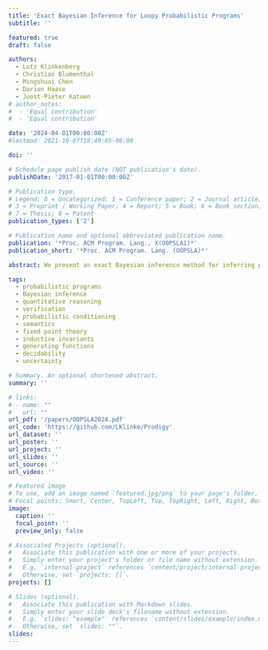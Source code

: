 ```yaml
---
title: 'Exact Bayesian Inference for Loopy Probabilistic Programs'
subtitle: ''

featured: true
draft: false

authors:
  - Lutz Klinkenberg
  - Christian Blumenthal
  - Mingshuai Chen
  - Darion Haase
  - Joost-Pieter Katoen
# author_notes:
#  - 'Equal contribution'
#  - 'Equal contribution'

date: '2024-04-01T00:00:00Z'
#lastmod: 2021-10-07T18:49:05-06:00

doi: ''

# Schedule page publish date (NOT publication's date).
publishDate: '2017-01-01T00:00:00Z'

# Publication type.
# Legend: 0 = Uncategorized; 1 = Conference paper; 2 = Journal article;
# 3 = Preprint / Working Paper; 4 = Report; 5 = Book; 6 = Book section;
# 7 = Thesis; 8 = Patent
publication_types: ['2']

# Publication name and optional abbreviated publication name.
publication: '*Proc. ACM Program. Lang., X(OOPSLA1)*'
publication_short: '*Proc. ACM Program. Lang. (OOPSLA)*'

abstract: We present an exact Bayesian inference method for inferring posterior distributions encoded by probabilistic programs featuring possibly *unbounded loops*. Our method is built on a denotational semantics represented by *probability generating functions*, which resolves semantic intricacies induced by intertwining discrete probabilistic loops with conditioning (for encoding posterior observations). We implement our method in a tool called <span style="font-variant:small-caps;">Prodigy</span>; it augments existing computer algebra systems with the theory of generating functions for the (semi-)automatic inference and quantitative verification of conditioned probabilistic programs. Experimental results show that <span style="font-variant:small-caps;">Prodigy</span> can handle various infinite-state loopy programs and exhibits comparable performance to state-of-the-art exact inference tools over loop-free benchmarks.

tags:
  - probabilistic programs
  - Bayesian inference
  - quantitative reasoning
  - verification
  - probabilistic conditioning
  - semantics
  - fixed point theory
  - inductive invariants
  - generating functions
  - decidability
  - uncertainty

# Summary. An optional shortened abstract.
summary: ''

# links:
# - name: ""
#   url: ""
url_pdf: '/papers/OOPSLA2024.pdf'
url_code: 'https://github.com/LKlinke/Prodigy'
url_dataset: ''
url_poster: ''
url_project: ''
url_slides: ''
url_source: ''
url_video: ''

# Featured image
# To use, add an image named `featured.jpg/png` to your page's folder.
# Focal points: Smart, Center, TopLeft, Top, TopRight, Left, Right, BottomLeft, Bottom, BottomRight.
image:
  caption: ''
  focal_point: ''
  preview_only: false

# Associated Projects (optional).
#   Associate this publication with one or more of your projects.
#   Simply enter your project's folder or file name without extension.
#   E.g. `internal-project` references `content/project/internal-project/index.md`.
#   Otherwise, set `projects: []`.
projects: []

# Slides (optional).
#   Associate this publication with Markdown slides.
#   Simply enter your slide deck's filename without extension.
#   E.g. `slides: "example"` references `content/slides/example/index.md`.
#   Otherwise, set `slides: ""`.
slides:
---
```


<!-- {{% callout note %}}
Click the _Cite_ button above to demo the feature to enable visitors to import publication metadata into their reference management software.
{{% /callout %}} -->

